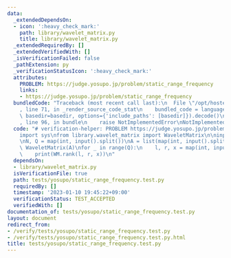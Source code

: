 ```yaml
---
data:
  _extendedDependsOn:
  - icon: ':heavy_check_mark:'
    path: library/wavelet_matrix.py
    title: library/wavelet_matrix.py
  _extendedRequiredBy: []
  _extendedVerifiedWith: []
  _isVerificationFailed: false
  _pathExtension: py
  _verificationStatusIcon: ':heavy_check_mark:'
  attributes:
    PROBLEM: https://judge.yosupo.jp/problem/static_range_frequency
    links:
    - https://judge.yosupo.jp/problem/static_range_frequency
  bundledCode: "Traceback (most recent call last):\n  File \"/opt/hostedtoolcache/PyPy/3.7.13/x64/site-packages/onlinejudge_verify/documentation/build.py\"\
    , line 71, in _render_source_code_stat\n    bundled_code = language.bundle(stat.path,\
    \ basedir=basedir, options={'include_paths': [basedir]}).decode()\n  File \"/opt/hostedtoolcache/PyPy/3.7.13/x64/site-packages/onlinejudge_verify/languages/python.py\"\
    , line 96, in bundle\n    raise NotImplementedError\nNotImplementedError\n"
  code: "# verification-helper: PROBLEM https://judge.yosupo.jp/problem/static_range_frequency\n\
    import sys\nfrom library.wavelet_matrix import WaveletMatrix\n\ninput = sys.stdin.readline\n\
    \nN, Q = map(int, input().split())\nA = list(map(int, input().split()))\nWM =\
    \ WaveletMatrix(A)\nfor _ in range(Q):\n    l, r, x = map(int, input().split())\n\
    \    print(WM.rank(l, r, x))\n"
  dependsOn:
  - library/wavelet_matrix.py
  isVerificationFile: true
  path: tests/yosupo/static_range_frequency.test.py
  requiredBy: []
  timestamp: '2023-01-10 19:45:22+09:00'
  verificationStatus: TEST_ACCEPTED
  verifiedWith: []
documentation_of: tests/yosupo/static_range_frequency.test.py
layout: document
redirect_from:
- /verify/tests/yosupo/static_range_frequency.test.py
- /verify/tests/yosupo/static_range_frequency.test.py.html
title: tests/yosupo/static_range_frequency.test.py
---
```

